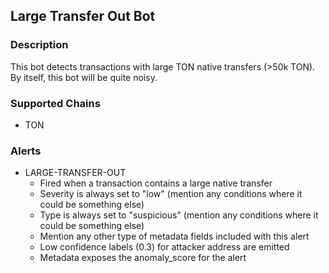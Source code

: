 ## Large Transfer Out Bot

### Description

This bot detects transactions with large TON native transfers (>50k TON). By itself, this bot will be quite noisy.

### Supported Chains

- TON

### Alerts

- LARGE-TRANSFER-OUT
  - Fired when a transaction contains a large native transfer 
  - Severity is always set to "low" (mention any conditions where it could be something else)
  - Type is always set to "suspicious" (mention any conditions where it could be something else)
  - Mention any other type of metadata fields included with this alert
  - Low confidence labels (0.3) for attacker address are emitted
  - Metadata exposes the anomaly_score for the alert
